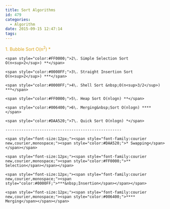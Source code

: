 ```yaml
---
title: Sort Algorithms
id: 479
categories:
  - Algorithm
date: 2015-09-15 12:47:14
tags:
---
```


<span style="color:#DAA520;">1\. Bubble Sort O(n<sup>2</sup>) *</span>

	<span style="color:#FF0000;">2\. Simple Selection Sort O(n<sup>2</sup>) **</span>

	<span style="color:#0000FF;">3\. Straight Insertion Sort O(n<sup>2</sup>) ***</span>

	<span style="color:#0000FF;">4\. Shell Sort &nbsp;O(n<sup>3/2</sup>) ***</span>

	<span style="color:#FF0000;">5\. Heap Sort O(nlogn) **</span>

	<span style="color:#006400;">6\. Merging&nbsp;Sort O(nlogn) ****</span>

	<span style="color:#DAA520;">7\. Quick Sort O(nlogn) *</span>

	---------------------------------------------------

	<span style="font-size:12px;"><span style="font-family:courier new,courier,monospace;"><span style="color:#DAA520;">* Swapping</span></span></span>

	<span style="font-size:12px;"><span style="font-family:courier new,courier,monospace;"><span style="color:#FF0000;">** Selection</span></span></span>

	<span style="font-size:12px;"><span style="font-family:courier new,courier,monospace;"><span style="color:#0000FF;">***&nbsp;Insertion</span></span></span>

	<span style="font-size:12px;"><span style="font-family:courier new,courier,monospace;"><span style="color:#006400;">**** Merging</span></span></span>